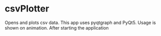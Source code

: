 # csvPlotter
Opens and plots csv data.
This app uses pyqtgraph and PyQt5. Usage is shown on animation.
After starting the application 
